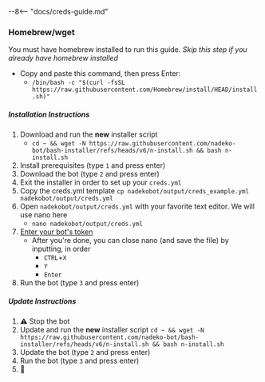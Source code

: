 --8<-- "docs/creds-guide.md"

### Homebrew/wget
You must have homebrew installed to run this guide.
*Skip this step if you already have homebrew installed*
- Copy and paste this command, then press Enter:
    - `/bin/bash -c "$(curl -fsSL https://raw.githubusercontent.com/Homebrew/install/HEAD/install.sh)"`

##### Installation Instructions

1. Download and run the **new** installer script 
    - `cd ~ && wget -N https://raw.githubusercontent.com/nadeko-bot/bash-installer/refs/heads/v6/n-install.sh && bash n-install.sh`
2. Install prerequisites (type `1` and press enter)
3. Download the bot (type `2` and press enter)
4. Exit the installer in order to set up your `creds.yml`
5. Copy the creds.yml template
    `cp nadekobot/output/creds_example.yml nadekobot/output/creds.yml`
6. Open `nadekobot/output/creds.yml` with your favorite text editor. We will use nano here
    - `nano nadekobot/output/creds.yml`
7. [Enter your bot's token](#creds-guide)
    - After you're done, you can close nano (and save the file) by inputting, in order
      - `CTRL`+`X`
      - `Y`
      - `Enter`
8. Run the bot (type `3` and press enter)

##### Update Instructions

1. ⚠ Stop the bot
2. Update and run the **new** installer script `cd ~ && wget -N https://raw.githubusercontent.com/nadeko-bot/bash-installer/refs/heads/v6/n-install.sh && bash n-install.sh`
3. Update the bot (type `2` and press enter)
4. Run the bot (type `3` and press enter)
5. 🎉